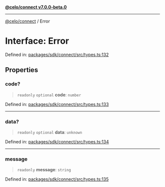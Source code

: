 [**@celo/connect v7.0.0-beta.0**](../README.md)

***

[@celo/connect](../globals.md) / Error

# Interface: Error

Defined in: [packages/sdk/connect/src/types.ts:132](https://github.com/celo-org/developer-tooling/blob/master/packages/sdk/connect/src/types.ts#L132)

## Properties

### code?

> `readonly` `optional` **code**: `number`

Defined in: [packages/sdk/connect/src/types.ts:133](https://github.com/celo-org/developer-tooling/blob/master/packages/sdk/connect/src/types.ts#L133)

***

### data?

> `readonly` `optional` **data**: `unknown`

Defined in: [packages/sdk/connect/src/types.ts:134](https://github.com/celo-org/developer-tooling/blob/master/packages/sdk/connect/src/types.ts#L134)

***

### message

> `readonly` **message**: `string`

Defined in: [packages/sdk/connect/src/types.ts:135](https://github.com/celo-org/developer-tooling/blob/master/packages/sdk/connect/src/types.ts#L135)
